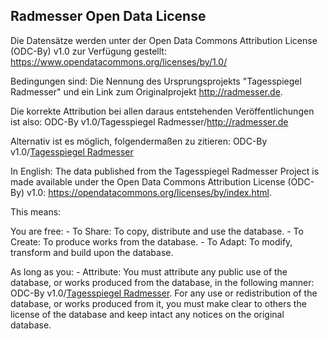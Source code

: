 ## Radmesser Open Data License

Die Datensätze werden unter der Open Data Commons Attribution License (ODC-By) v1.0 zur Verfügung gestellt:
https://www.opendatacommons.org/licenses/by/1.0/

Bedingungen sind: Die Nennung des Ursprungsprojekts "Tagesspiegel Radmesser" und ein Link zum Originalprojekt http://radmesser.de.

Die korrekte Attribution bei allen daraus entstehenden Veröffentlichungen ist also: ODC-By v1.0/Tagesspiegel Radmesser/http://radmesser.de

Alternativ ist es möglich, folgendermaßen zu zitieren:
 ODC-By v1.0/<a href="https://interaktiv.tagesspiegel.de/radmesser">Tagesspiegel Radmesser</a>

In English:
The data published from the Tagesspiegel Radmesser Project is made available under the Open Data Commons Attribution License (ODC-By) v1.0: https://opendatacommons.org/licenses/by/index.html.

This means:

You are free:
    - To Share: To copy, distribute and use the database.
    - To Create: To produce works from the database.
    - To Adapt: To modify, transform and build upon the database.

As long as you:
    - Attribute: You must attribute any public use of the database, or works produced from the database, in the following manner: ODC-By v1.0/<a href="https://interaktiv.tagesspiegel.de/radmesser">Tagesspiegel Radmesser</a>. For any use or redistribution of the database, or works produced from it, you must make clear to others the license of the database and keep intact any notices on the original database.
